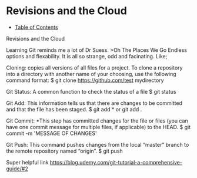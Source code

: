 # Revisions and the Cloud

- [Table of Contents](../README.md)

Revisions and the Cloud

Learning Git reminds me a lot of Dr Suess. >Oh The Places We Go
Endless options and flexability. It is all so strange, odd and facinating.
Like;

Cloning: copies all versions of all files for a project. To clone a repository into a directory with another name of your choosing, use the following command format:
$ git clone https://github.com/test mydirectory

Git Status: A common function to check the status of a file
$ git status

Git Add: This information tells us that there are changes to be committed and that the file has been staged.
$ git add * or git add .

Git Commit: *This step has committed changes for the file or files (you can have one commit message for multiple files, if applicable) to the HEAD.
$ git commit -m 'MESSAGE OF CHANGES'

Git Push: This command pushes changes from the local “master” branch to the remote repository named “origin”.
$ git push


Super helpful link
https://blog.udemy.com/git-tutorial-a-comprehensive-guide/#2